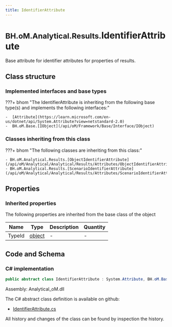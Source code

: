 ```yaml
---
title: IdentifierAttribute
---
```


# <small>BH.oM.Analytical.Results.</small>**IdentifierAttribute**

Base attribute for identifier attributes for properties of results.

## Class structure

### Implemented interfaces and base types

???+ bhom "The IdentifierAttribute is inheriting from the following base type(s) and implements the following interfaces:"

    -  [Attribute](https://learn.microsoft.com/en-us/dotnet/api/System.Attribute?view=netstandard-2.0)
    -  BH.oM.Base.[IObject](/api/oM/Framework/Base/Interface/IObject)


### Classes inheriting from this class

???+ bhom "The following classes are inheriting from this class:"

    - BH.oM.Analytical.Results.[ObjectIdentifierAttribute](/api/oM/Analytical/Analytical/Results/Attributes/ObjectIdentifierAttribute)
    - BH.oM.Analytical.Results.[ScenarioIdentifierAttribute](/api/oM/Analytical/Analytical/Results/Attributes/ScenarioIdentifierAttribute)


## Properties

### Inherited properties
The following properties are inherited from the base class of the object

| Name             | Type             | Description      | Quantity         |
|------------------|------------------|------------------|------------------|
| TypeId | [object](https://learn.microsoft.com/en-us/dotnet/api/System.Object?view=netstandard-2.0) | - | - |


## Code and Schema

### C# implementation

``` C# title="C#"
public abstract class IdentifierAttribute : System.Attribute, BH.oM.Base.IObject
```

Assembly: Analytical_oM.dll

The C# abstract class definition is available on github:

- [IdentifierAttribute.cs](https://github.com/BHoM/BHoM/blob/develop/Analytical_oM/Results\Attributes\IdentifierAttribute.cs)

All history and changes of the class can be found by inspection the history.
